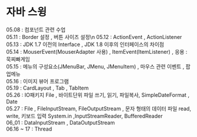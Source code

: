 # 자바 스윙 

05.08 : 컴포넌트 관련 수업\
05.11 : Border 설정 , 버튼 사이즈 설정\n
05.12 : ActionEvent , ActionListener\
05.13 : JDK 1.7 이전의 Interface , JDK 1.8 이후의 인터페이스의 차이점\
05.14 : MouserEvent(MouserAdapter 사용) , ItemEvent(ItemListener) , 응용 : 묵찌빠게임\
05.15 : 메뉴의 구성요소(JMenuBar, JMenu, JMenuItem) , 마우스 관련 이벤트 , 팝업메뉴\
05.16 : 이미지 뷰어 프로그램\
05.19 : CardLayout , Tab , TabItem\
05.26 : IO패키지 File , 바이트단위 파일 쓰기, 읽기, 파일복사, SimpleDateFormat , Date\
05.27 : File , FileInputStream, FileOutputStream , 문자 형태의 데이터 파일 read, write, 키보드 입력 System.in ,InputStreamReader, BufferedReader\
06_01 : DataInputStream , DataOutputStream\
06.16 ~ 17 : Thread
